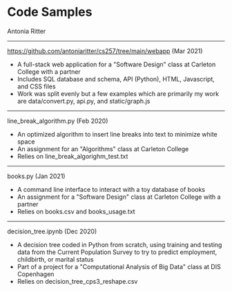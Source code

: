 # Code Samples
Antonia Ritter

***

https://github.com/antoniaritter/cs257/tree/main/webapp (Mar 2021)
- A full-stack web application for a "Software Design" class at Carleton College with a partner
- Includes SQL database and schema, API (Python), HTML, Javascript, and CSS files
- Work was split evenly but a few examples which are primarily my work are data/convert.py, api.py, and static/graph.js

***

line_break_algorithm.py (Feb 2020)
- An optimized algorithm to insert line breaks into text to minimize white space 
- An assignment for an "Algorithms" class at Carleton College
- Relies on line_break_algorighm_test.txt

***

books.py (Jan 2021)
- A command line interface to interact with a toy database of books 
- An assignment for a "Software Design" class at Carleton College with a partner
- Relies on books.csv and books_usage.txt 

***

decision_tree.ipynb (Dec 2020) 
- A decision tree coded in Python from scratch, using training and testing data from the Current Population Survey to try to predict employment, childbirth, or marital status 
- Part of a project for a "Computational Analysis of Big Data" class at DIS Copenhagen 
- Relies on decision_tree_cps3_reshape.csv
